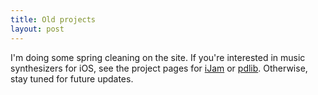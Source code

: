 ```yaml
---
title: Old projects
layout: post
---
```


I'm doing some spring cleaning on the site. If you're interested in music synthesizers for iOS, see the project pages for [iJam](/projects/ijam.html) or [pdlib](/projects/pdlib.html). Otherwise, stay tuned for future updates.


